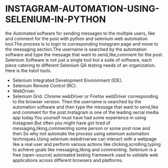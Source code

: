 # INSTAGRAM-AUTOMATION-USING-SELENIUM-IN-PYTHON
the Automated software for sending messages to the multiple users, like and comment for the post with python and selenium web automation tool.The process is to login to corresponding Instagram page and move to the messaging section.The username is searched by the automation software and type the message that want to send,like,comment for the post.
Selenium Software is not just a single tool but a suite of software, each piece catering to different Selenium QA testing needs of an organization. Here is the listof tools.
* Selenium Integrated Development Environment (IDE).
* Selenium Remote Control (RC).
* WebDriver.
* Selenium Grid.
Chrome webDriver or Firefox webDriver corresponding to the browser version. Then the username is searched by the automation software and then type the message that want to send,like and comment for the post.Instagram is one of the leading secial media app today.You yourself must have had some experience in using Instagram.But often you might have got tired of messaging,liking,commenting some person or some post now and then.So why not automate the process using selenium automation techniques.Using selenium webdriverwe can interact with a webpage like a real user and perform various actions like clicking,scrolling,typing to achieve goals like messaging,liking and commenting. Selenium is a free (open-source) automated testing framework used to validate web applications across different browsers and platforms.
